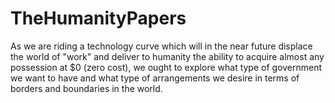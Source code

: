# TheHumanityPapers
As we are riding a technology curve which will in the near future displace the world of "work" and deliver to humanity the ability to acquire almost any possession at $0 (zero cost), we ought to explore what type of government we want to have and what type of arrangements we desire in terms of borders and boundaries in the world. 
